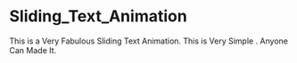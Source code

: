 # Sliding_Text_Animation
This is a Very Fabulous Sliding Text Animation. This is Very Simple . Anyone Can Made It. 
